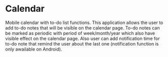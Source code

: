 # Calendar
Mobile calendar with to-do list functions. This application allows the user to add to-do notes that will be visible on the calendar page. 
To-do notes can be marked as periodic with period of week/month/year which also have visible effect on the calendar page.
Also user can add notification time for to-do note that remind the user about the last one (notification function is only awailable on Android).
